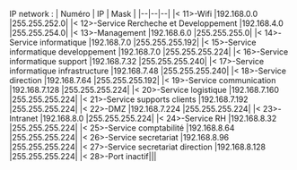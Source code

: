 IP network :
| Numéro | IP | Mask |
|--|--|--|
|< 11>-Wifi |192.168.0.0 |255.255.252.0|
|< 12>-Service Rercheche et Developpement |192.168.4.0 |255.255.254.0|
|< 13>-Management |192.168.6.0 |255.255.255.0|
|< 14>-Service informatique |192.168.7.0 |255.255.255.192|
|< 15>-Service informatique developpement |192.168.7.0 |255.255.255.224|
|< 16>-Service informatique support |192.168.7.32 |255.255.255.240|
|< 17>-Service informatique infrastructure |192.168.7.48 |255.255.255.240|
|< 18>-Service direction |192.168.7.64 |255.255.255.192|
|< 19>-Service communication |192.168.7.128 |255.255.255.224|
|< 20>-Service logistique |192.168.7.160 |255.255.255.224|
|< 21>-Service supports clients |192.168.7.192 |255.255.255.224|
|< 22>-DMZ |192.168.7.224 |255.255.255.224|
|< 23>-Intranet |192.168.8.0 |255.255.255.224|
|< 24>-Service RH |192.168.8.32 |255.255.255.224|
|< 25>-Service comptabilité |192.168.8.64 |255.255.255.224|
|< 26>-Service secretariat |192.168.8.96 |255.255.255.224|
|< 27>-Service secretariat direction |192.168.8.128 |255.255.255.224|
|< 28>-Port inactif|||
